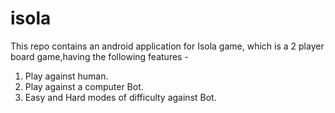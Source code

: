 # isola
This repo contains an android application for Isola game, which is a 2 player board game,having the following features - 
1. Play against human.
2. Play against a computer Bot.
3. Easy and Hard modes of difficulty against Bot.
